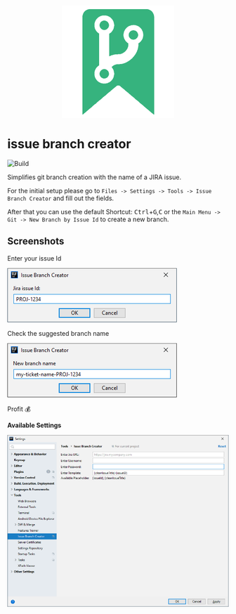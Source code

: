 <p align="center">
  <img src=".github/logo.png" width="256" height="256" />
</p>

# issue branch creator

![Build](https://github.com/FelixHaller/issue-branch-creator/workflows/Build/badge.svg)

<!-- Plugin description -->
Simplifies git branch creation with the name of a JIRA issue.

For the initial setup please go to `Files -> Settings -> Tools -> Issue Branch Creator` and fill out the fields.

After that you can use the default Shortcut: <kbd>Ctrl</kbd>+<kbd>G</kbd>,<kbd>C</kbd> or the `Main Menu -> Git -> New Branch by Issue Id` to create a new branch.
<!-- Plugin description end -->

## Screenshots

Enter your issue Id

![Enter your issue Id](.github/issue-id-dialog.png)

Check the suggested branch name

![Check the suggested branch name](.github/branch-dialog.png)

Profit 💰

**Available Settings**

![Settings](.github/settings.png)
